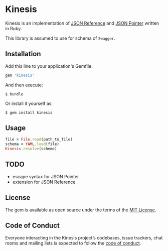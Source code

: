# Kinesis
Kinesis is an implementation of [JSON Reference](https://tools.ietf.org/html/draft-pbryan-zyp-json-ref-03) and [JSON Pointer](https://tools.ietf.org/html/rfc6901) written in Ruby.

This library is assumed to use for schema of `Swagger`.

## Installation

Add this line to your application's Gemfile:

```ruby
gem 'kinesis'
```

And then execute:

    $ bundle

Or install it yourself as:

    $ gem install kinesis

## Usage

```ruby
file = File.read(path_to_file)
schema = YAML.load(file)
Kinesis.resolve(scheme)
```

## TODO
- escape syntax for JSON Pointer
- extension for JSON Reference

## License

The gem is available as open source under the terms of the [MIT License](http://opensource.org/licenses/MIT).

## Code of Conduct

Everyone interacting in the Kinesis project’s codebases, issue trackers, chat rooms and mailing lists is expected to follow the [code of conduct](https://github.com/jit-y/kinesis/blob/master/CODE_OF_CONDUCT.md).
